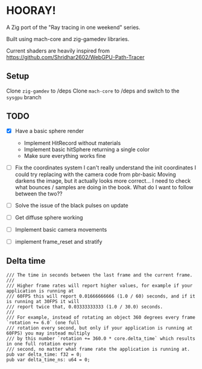 # HOORAY!

A Zig port of the "Ray tracing in one weekend" series.

Built using mach-core and zig-gamedev libraries.

Current shaders are heavily inspired from https://github.com/Shridhar2602/WebGPU-Path-Tracer

## Setup
Clone `zig-gamdev` to /deps
Clone `mach-core` to /deps and switch to the `sysgpu` branch


## TODO
- [x] Have a basic sphere render
  - Implement HitRecord without materials
  - Implement basic hitSphere returning a single color
  - Make sure everything works fine
- [ ] Fix the coordinates system
  I can't really understand the init coordinates
  I could try replacing with the camera code from pbr-basic
  Moving darkens the image, but it actually looks more correct...
  I need to check what bounces / samples are doing in the book.
  What do I want to follow between the two??

- [ ] Solve the issue of the black pulses on update
- [ ] Get diffuse sphere working
- [ ] Implement basic camera movements
- [ ] implement frame_reset and stratify

## Delta time
```zig
/// The time in seconds between the last frame and the current frame.
///
/// Higher frame rates will report higher values, for example if your application is running at
/// 60FPS this will report 0.01666666666 (1.0 / 60) seconds, and if it is running at 30FPS it will
/// report twice that, 0.03333333333 (1.0 / 30.0) seconds.
///
/// For example, instead of rotating an object 360 degrees every frame `rotation += 6.0` (one full
/// rotation every second, but only if your application is running at 60FPS) you may instead multiply
/// by this number `rotation += 360.0 * core.delta_time` which results in one full rotation every
/// second, no matter what frame rate the application is running at.
pub var delta_time: f32 = 0;
pub var delta_time_ns: u64 = 0;
```
